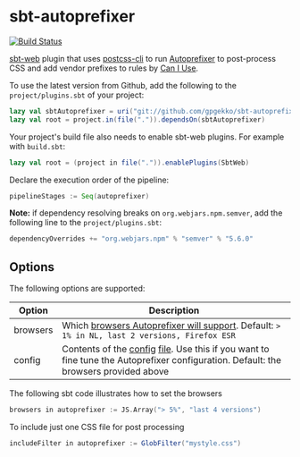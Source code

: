 sbt-autoprefixer
================

[![Build Status](https://travis-ci.org/gpgekko/sbt-autoprefixer.svg?branch=master)](https://travis-ci.org/gpgekko/sbt-autoprefixer)

[sbt-web](https://github.com/sbt/sbt-web) plugin that uses [postcss-cli](https://github.com/postcss/postcss-cli) to run [Autoprefixer](https://github.com/postcss/autoprefixer) to 
post-process CSS and add vendor prefixes to rules by [Can I Use](http://caniuse.com).

To use the latest version from Github, add the following to the `project/plugins.sbt` of your project:

```scala
lazy val sbtAutoprefixer = uri("git://github.com/gpgekko/sbt-autoprefixer")
lazy val root = project.in(file(".")).dependsOn(sbtAutoprefixer)
```

Your project's build file also needs to enable sbt-web plugins. For example with `build.sbt`:

```scala
lazy val root = (project in file(".")).enablePlugins(SbtWeb)
```

Declare the execution order of the pipeline:
```scala
pipelineStages := Seq(autoprefixer)
```

**Note:** if dependency resolving breaks on `org.webjars.npm.semver`, add the following line to the `project/plugins.sbt`:
```scala
dependencyOverrides += "org.webjars.npm" % "semver" % "5.6.0"
```


Options
-------

The following options are supported:

Option              | Description
--------------------|------------
browsers            | Which [browsers Autoprefixer will support](https://github.com/ai/browserslist#queries). Default: `> 1% in NL, last 2 versions, Firefox ESR`
config              | Contents of the [config](https://github.com/postcss/autoprefixer#options) [file](https://github.com/postcss/postcss-cli#--config-c). Use this if you want to fine tune the Autoprefixer configuration. Default: the browsers provided above
    
The following sbt code illustrates how to set the browsers

```scala
browsers in autoprefixer := JS.Array("> 5%", "last 4 versions")
```

To include just one CSS file for post processing

```scala
includeFilter in autoprefixer := GlobFilter("mystyle.css")
```
